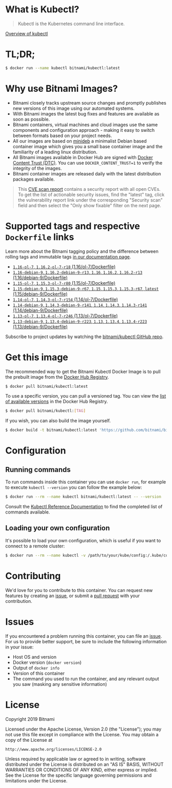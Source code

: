 
# What is Kubectl?

> Kubectl is the Kubernetes command line interface.

[Overview of kubectl](https://kubernetes.io/docs/reference/kubectl/overview/)

# TL;DR;

```bash
$ docker run --name kubectl bitnami/kubectl:latest
```

# Why use Bitnami Images?

* Bitnami closely tracks upstream source changes and promptly publishes new versions of this image using our automated systems.
* With Bitnami images the latest bug fixes and features are available as soon as possible.
* Bitnami containers, virtual machines and cloud images use the same components and configuration approach - making it easy to switch between formats based on your project needs.
* All our images are based on [minideb](https://github.com/bitnami/minideb) a minimalist Debian based container image which gives you a small base container image and the familiarity of a leading linux distribution.
* All Bitnami images available in Docker Hub are signed with [Docker Content Trust (DTC)](https://docs.docker.com/engine/security/trust/content_trust/). You can use `DOCKER_CONTENT_TRUST=1` to verify the integrity of the images.
* Bitnami container images are released daily with the latest distribution packages available.


> This [CVE scan report](https://quay.io/repository/bitnami/kubectl?tab=tags) contains a security report with all open CVEs. To get the list of actionable security issues, find the "latest" tag, click the vulnerability report link under the corresponding "Security scan" field and then select the "Only show fixable" filter on the next page.

# Supported tags and respective `Dockerfile` links

Learn more about the Bitnami tagging policy and the difference between rolling tags and immutable tags [in our documentation page](https://docs.bitnami.com/containers/how-to/understand-rolling-tags-containers/).


* [`1.16-ol-7`, `1.16.2-ol-7-r18` (1.16/ol-7/Dockerfile)](https://github.com/bitnami/bitnami-docker-kubectl/blob/1.16.2-ol-7-r18/1.16/ol-7/Dockerfile)
* [`1.16-debian-9`, `1.16.2-debian-9-r13`, `1.16`, `1.16.2`, `1.16.2-r13` (1.16/debian-9/Dockerfile)](https://github.com/bitnami/bitnami-docker-kubectl/blob/1.16.2-debian-9-r13/1.16/debian-9/Dockerfile)
* [`1.15-ol-7`, `1.15.3-ol-7-r80` (1.15/ol-7/Dockerfile)](https://github.com/bitnami/bitnami-docker-kubectl/blob/1.15.3-ol-7-r80/1.15/ol-7/Dockerfile)
* [`1.15-debian-9`, `1.15.3-debian-9-r67`, `1.15`, `1.15.3`, `1.15.3-r67`, `latest` (1.15/debian-9/Dockerfile)](https://github.com/bitnami/bitnami-docker-kubectl/blob/1.15.3-debian-9-r67/1.15/debian-9/Dockerfile)
* [`1.14-ol-7`, `1.14.3-ol-7-r154` (1.14/ol-7/Dockerfile)](https://github.com/bitnami/bitnami-docker-kubectl/blob/1.14.3-ol-7-r154/1.14/ol-7/Dockerfile)
* [`1.14-debian-9`, `1.14.3-debian-9-r141`, `1.14`, `1.14.3`, `1.14.3-r141` (1.14/debian-9/Dockerfile)](https://github.com/bitnami/bitnami-docker-kubectl/blob/1.14.3-debian-9-r141/1.14/debian-9/Dockerfile)
* [`1.13-ol-7`, `1.13.4-ol-7-r246` (1.13/ol-7/Dockerfile)](https://github.com/bitnami/bitnami-docker-kubectl/blob/1.13.4-ol-7-r246/1.13/ol-7/Dockerfile)
* [`1.13-debian-9`, `1.13.4-debian-9-r223`, `1.13`, `1.13.4`, `1.13.4-r223` (1.13/debian-9/Dockerfile)](https://github.com/bitnami/bitnami-docker-kubectl/blob/1.13.4-debian-9-r223/1.13/debian-9/Dockerfile)

Subscribe to project updates by watching the [bitnami/kubectl GitHub repo](https://github.com/bitnami/bitnami-docker-kubectl).

# Get this image

The recommended way to get the Bitnami Kubectl Docker Image is to pull the prebuilt image from the [Docker Hub Registry](https://hub.docker.com/r/bitnami/kubectl).

```bash
$ docker pull bitnami/kubectl:latest
```

To use a specific version, you can pull a versioned tag. You can view the [list of available versions](https://hub.docker.com/r/bitnami/kubectl/tags/) in the Docker Hub Registry.

```bash
$ docker pull bitnami/kubectl:[TAG]
```

If you wish, you can also build the image yourself.

```bash
$ docker build -t bitnami/kubectl:latest 'https://github.com/bitnami/bitnami-docker-kubectl.git#master:1.15/debian-9'
```

# Configuration

## Running commands

To run commands inside this container you can use `docker run`, for example to execute `kubectl --version` you can follow the example below:

```bash
$ docker run --rm --name kubectl bitnami/kubectl:latest -- --version
```

Consult the [Kubectl Reference Documentation](https://kubernetes.io/docs/reference/generated/kubectl/kubectl-commands) to find the completed list of commands available.

## Loading your own configuration

It's possible to load your own configuration, which is useful if you want to connect to a remote cluster:

```bash
$ docker run --rm --name kubectl -v /path/to/your/kube/config:/.kube/config bitnami/kubectl:latest
```

# Contributing

We'd love for you to contribute to this container. You can request new features by creating an [issue](https://github.com/bitnami/bitnami-docker-kubectl/issues), or submit a [pull request](https://github.com/bitnami/bitnami-docker-kubectl/pulls) with your contribution.

# Issues

If you encountered a problem running this container, you can file an [issue](https://github.com/bitnami/bitnami-docker-kubectl/issues). For us to provide better support, be sure to include the following information in your issue:

- Host OS and version
- Docker version (`docker version`)
- Output of `docker info`
- Version of this container
- The command you used to run the container, and any relevant output you saw (masking any sensitive information)

# License

Copyright 2019 Bitnami

Licensed under the Apache License, Version 2.0 (the "License");
you may not use this file except in compliance with the License.
You may obtain a copy of the License at

    http://www.apache.org/licenses/LICENSE-2.0

Unless required by applicable law or agreed to in writing, software
distributed under the License is distributed on an "AS IS" BASIS,
WITHOUT WARRANTIES OR CONDITIONS OF ANY KIND, either express or implied.
See the License for the specific language governing permissions and
limitations under the License.
